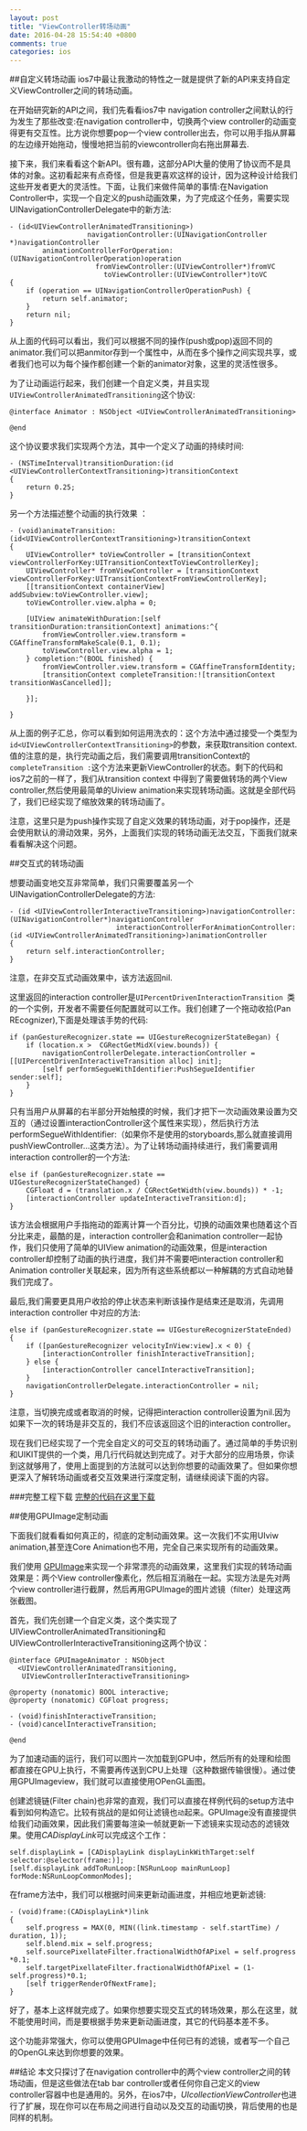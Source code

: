 ```yaml
---
layout: post
title: "ViewController转场动画"
date: 2016-04-28 15:54:40 +0800
comments: true
categories: ios
---
```



##自定义转场动画
ios7中最让我激动的特性之一就是提供了新的API来支持自定义ViewController之间的转场动画。

<!--more-->

在开始研究新的API之间，我们先看看ios7中 navigation controller之间默认的行为发生了那些改变:在navigation controller中，切换两个view controller的动画变得更有交互性。比方说你想要pop一个view controller出去，你可以用手指从屏幕的左边缘开始拖动，慢慢地把当前的viewcontroller向右拖出屏幕去.

接下来，我们来看看这个新API。很有趣，这部分API大量的使用了协议而不是具体的对象。这初看起来有点奇怪，但是我更喜欢这样的设计，因为这种设计给我们这些开发者更大的灵活性。下面，让我们来做件简单的事情:在Navigation Controller中，实现一个自定义的push动画效果，为了完成这个任务，需要实现UINavigationControllerDelegate中的新方法:

```
- (id<UIViewControllerAnimatedTransitioning>)
                   navigationController:(UINavigationController *)navigationController
        animationControllerForOperation:(UINavigationControllerOperation)operation
                     fromViewController:(UIViewController*)fromVC
                       toViewController:(UIViewController*)toVC
{
    if (operation == UINavigationControllerOperationPush) {
        return self.animator;
    }
    return nil;
}
```
从上面的代码可以看出，我们可以根据不同的操作(push或pop)返回不同的animator.我们可以把anmitor存到一个属性中，从而在多个操作之间实现共享，或者我们也可以为每个操作都创建一个新的animator对象，这里的灵活性很多。

为了让动画运行起来，我们创建一个自定义类，并且实现`UIViewControllerAnimatedTransitioning`这个协议:

```
@interface Animator : NSObject <UIViewControllerAnimatedTransitioning>

@end
```

这个协议要求我们实现两个方法，其中一个定义了动画的持续时间:

```
- (NSTimeInterval)transitionDuration:(id <UIViewControllerContextTransitioning>)transitionContext
{
    return 0.25;
}
```

另一个方法描述整个动画的执行效果 ：

```
- (void)animateTransition:(id<UIViewControllerContextTransitioning>)transitionContext
{
    UIViewController* toViewController = [transitionContext viewControllerForKey:UITransitionContextToViewControllerKey];
    UIViewController* fromViewController = [transitionContext viewControllerForKey:UITransitionContextFromViewControllerKey];
    [[transitionContext containerView] addSubview:toViewController.view];
    toViewController.view.alpha = 0;

    [UIView animateWithDuration:[self transitionDuration:transitionContext] animations:^{
        fromViewController.view.transform = CGAffineTransformMakeScale(0.1, 0.1);
        toViewController.view.alpha = 1;
    } completion:^(BOOL finished) {
        fromViewController.view.transform = CGAffineTransformIdentity;
        [transitionContext completeTransition:![transitionContext transitionWasCancelled]];

    }];

}
```

从上面的例子汇总，你可以看到如何运用洗衣的：这个方法中通过接受一个类型为`id<UIViewControllerContextTransitioning>`的参数，来获取transition context.值的注意的是，执行完动画之后，我们需要调用transitionContext的`completeTransition :`这个方法来更新ViewController的状态。剩下的代码和ios7之前的一样了，我们从transition context 中得到了需要做转场的两个View controller,然后使用最简单的Uiview animation来实现转场动画。这就是全部代码了，我们已经实现了缩放效果的转场动画了。


注意，这里只是为push操作实现了自定义效果的转场动画，对于pop操作，还是会使用默认的滑动效果，另外，上面我们实现的转场动画无法交互，下面我们就来看看解决这个问题。

##交互式的转场动画

想要动画变地交互非常简单，我们只需要覆盖另一个UINavigationControllerDelegate的方法:


```
- (id <UIViewControllerInteractiveTransitioning>)navigationController:(UINavigationController*)navigationController
                          interactionControllerForAnimationController:(id <UIViewControllerAnimatedTransitioning>)animationController
{
    return self.interactionController;
}
```

注意，在非交互式动画效果中，该方法返回nil.

这里返回的interaction controller是`UIPercentDrivenInteractionTransition `类的一个实例，开发者不需要任何配置就可以工作。我们创建了一个拖动收拾(Pan REcognizer),下面是处理该手势的代码:

```
if (panGestureRecognizer.state == UIGestureRecognizerStateBegan) {
    if (location.x >  CGRectGetMidX(view.bounds)) {
        navigationControllerDelegate.interactionController = [[UIPercentDrivenInteractiveTransition alloc] init];
        [self performSegueWithIdentifier:PushSegueIdentifier sender:self];
    }
} 
```

只有当用户从屏幕的右半部分开始触摸的时候，我们才把下一次动画效果设置为交互的（通过设置interactionController这个属性来实现），然后执行方法performSegueWithIdentifier:（如果你不是使用的storyboards,那么就直接调用pushViewController...这类方法）。为了让转场动画持续进行，我们需要调用 interaction controller的一个方法:

```
else if (panGestureRecognizer.state == UIGestureRecognizerStateChanged) {
    CGFloat d = (translation.x / CGRectGetWidth(view.bounds)) * -1;
    [interactionController updateInteractiveTransition:d];
} 
```

该方法会根据用户手指拖动的距离计算一个百分比，切换的动画效果也随着这个百分比来走，最酷的是，interaction controller会和animation controller一起协作，我们只使用了简单的UIView animation的动画效果，但是interaction controller却控制了动画的执行进度，我们并不需要吧interaction controller和Animation controller关联起来，因为所有这些系统都以一种解耦的方式自动地替我们完成了。

最后,我们需要更具用户收拾的停止状态来判断该操作是结束还是取消，先调用interaction controller 中对应的方法:


```
else if (panGestureRecognizer.state == UIGestureRecognizerStateEnded) {
    if ([panGestureRecognizer velocityInView:view].x < 0) {
        [interactionController finishInteractiveTransition];
    } else {
        [interactionController cancelInteractiveTransition];
    }
    navigationControllerDelegate.interactionController = nil;
}
```

注意，当切换完成或者取消的时候，记得把interaction controller设置为nil.因为如果下一次的转场是非交互的，我们不应该返回这个旧的interaction controller。

现在我们已经实现了一个完全自定义的可交互的转场动画了。通过简单的手势识别和UIKIT提供的一个类，用几行代码就达到完成了。对于大部分的应用场景，你读到这就够用了，使用上面提到的方法就可以达到你想要的动画效果了。但如果你想更深入了解转场动画或者交互效果进行深度定制，请继续阅读下面的内容。

###完整工程下载
[完整的代码在这里下载](https://github.com/TLiOSDemo/CustomTransitionController/archive/master.zip)

##使用GPUImage定制动画

下面我们就看看如何真正的，彻底的定制动画效果。这一次我们不实用UIviw animation,甚至连Core Animation也不用，完全自己来实现所有的动画效果。

我们使用 [GPUImage](https://github.com/BradLarson/GPUImage)来实现一个非常漂亮的动画效果，这里我们实现的转场动画效果是：两个View controller像素化，然后相互消融在一起。实现方法是先对两个view controller进行截屏，然后再用GPUImage的图片滤镜（filter）处理这两张截图。

首先，我们先创建一个自定义类，这个类实现了UIViewControllerAnimatedTransitioning和UIViewControllerInteractiveTransitioning这两个协议：

```
@interface GPUImageAnimator : NSObject
  <UIViewControllerAnimatedTransitioning,
   UIViewControllerInteractiveTransitioning>

@property (nonatomic) BOOL interactive;
@property (nonatomic) CGFloat progress;

- (void)finishInteractiveTransition;
- (void)cancelInteractiveTransition;

@end
```

为了加速动画的运行，我们可以图片一次加载到GPU中，然后所有的处理和绘图都直接在GPU上执行，不需要再传送到CPU上处理（这种数据传输很慢）。通过使用GPUImageview，我们就可以直接使用OPenGL画图。

创建滤镜链(Filter chain)也非常的直观，我们可以直接在样例代码的setup方法中看到如何构造它。比较有挑战的是如何让滤镜也`动`起来。GPUImage没有直接提供给我们动画效果，因此我们需要每渲染一帧就更新一下滤镜来实现动态的滤镜效果。使用*CADisplayLink*可以完成这个工作：

```
self.displayLink = [CADisplayLink displayLinkWithTarget:self selector:@selector(frame:)];
[self.displayLink addToRunLoop:[NSRunLoop mainRunLoop] forMode:NSRunLoopCommonModes];
```
在frame方法中，我们可以根据时间来更新动画进度，并相应地更新滤镜:


```
- (void)frame:(CADisplayLink*)link
{
    self.progress = MAX(0, MIN((link.timestamp - self.startTime) / duration, 1));
    self.blend.mix = self.progress;
    self.sourcePixellateFilter.fractionalWidthOfAPixel = self.progress *0.1;
    self.targetPixellateFilter.fractionalWidthOfAPixel = (1- self.progress)*0.1;
    [self triggerRenderOfNextFrame];
}
```

好了，基本上这样就完成了。如果你想要实现交互式的转场效果，那么在这里，就不能使用时间，而是要根据手势来更新动画进度，其它的代码基本差不多。

这个功能非常强大，你可以使用GPUImage中任何已有的滤镜，或者写一个自己的OpenGL来达到你想要的效果。


##结论
本文只探讨了在navigation controller中的两个view controller之间的转场动画，但是这些做法在tab bar  controller或者任何你自己定义的view controller容器中也是通用的。另外，在ios7中，*UIcollectionViewController*也进行了扩展，现在你可以在布局之间进行自动以及交互的动画切换，背后使用的也是同样的机制。


